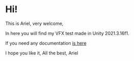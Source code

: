 # Hi! 

This is Ariel, very welcome, 

In here you will find my VFX test made in Unity 2021.3.16f1.

If you need any documentation  <a href="https://docs.google.com/presentation/d/1bGNJPbNJpl6CQzVvP0l3DVpMR41if2-jjLdTkf4R2TE/edit?usp=sharing"> is here </a>


I hope you like it, 
All the best, 
Ariel



